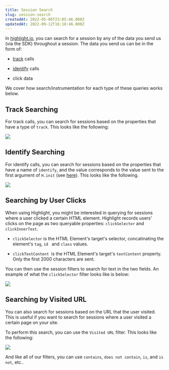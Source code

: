```yaml
---
title: Session Search
slug: session-search
createdAt: 2022-05-06T23:05:46.000Z
updatedAt: 2022-09-12T16:18:46.000Z
---
```


In [highlight.io](https://highlight.io), you can search for a session by any of the data you send us (via the SDK) throughout a session. The data you send us can be in the form of:

- [track](../../../getting-started/3_client-sdk/7_replay-configuration/tracking-events.md) calls

- [identify](../../../getting-started/3_client-sdk/7_replay-configuration/identifying-sessions.md) calls

- click data

We cover how search/instrumentation for each type of these queries works below.

## Track Searching
For track calls, you can search for sessions based on the properties that have a type of `track`. This looks like the following:

![](/images/track.png)

## Identify Searching
For identify calls, you can search for sessions based on the properties that have a name of `identify`, and the value corresponds to the value sent to the first argument of `H.init` (see [here](../../../sdk/client.md)). This looks like the following.

![](/images/identify.png)

## Searching by User Clicks

When using Highlight, you might be interested in querying for sessions where a user clicked a certain HTML element. Highlight records users' clicks on the page as two queryable properties: `clickSelector` and `clickInnerText`.

- `clickSelector` is the HTML Element's target's selector, concatinating the element's `tag`, `id ` and `class` values.

- `clickTextContent `is the HTML Element's target's `textContent` property. Only the first 2000 characters are sent.

You can then use the session filters to search for text in the two fields. An example of what the `clickSelector` filter looks like is below:

![](/images/click-selector.png)

## Searching by Visited URL

You can also search for sessions based on the URL that the user visited. This is useful if you want to search for sessions where a user visited a certain page on your site.

To perform this search, you can use the `Visited URL` filter. This looks like the following:

![](/images/session-search.png)

And like all of our filters, you can use `contains`, `does not contain`, `is`, and `is not`, etc..